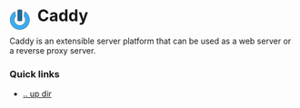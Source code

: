 # Caddy <img style="margin: 6px 13px 0px 0px" align="left" src="../../../data/images/logo_36x36.png" />

Caddy is an extensible server platform that can be used as a web server or a reverse proxy server.

### Quick links
* [.. up dir](..)

